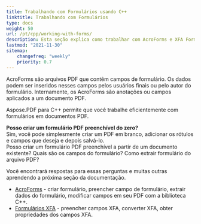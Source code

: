 ```yaml
---
title: Trabalhando com Formulários usando C++
linktitle: Trabalhando com Formulários
type: docs
weight: 50
url: /pt/cpp/working-with-forms/
description: Esta seção explica como trabalhar com AcroForms e XFA Forms em seus documentos PDF com Aspose.PDF para C++.
lastmod: "2021-11-30"
sitemap:
    changefreq: "weekly"
    priority: 0.7
---
```


AcroForms são arquivos PDF que contêm campos de formulário. Os dados podem ser inseridos nesses campos pelos usuários finais ou pelo autor do formulário. Internamente, os AcroForms são anotações ou campos aplicados a um documento PDF.

Aspose.PDF para C++ permite que você trabalhe eficientemente com formulários em documentos PDF.

**Posso criar um formulário PDF preenchível do zero?**  
Sim, você pode simplesmente criar um PDF em branco, adicionar os rótulos e campos que deseja e depois salvá-lo.  
Posso criar um formulário PDF preenchível a partir de um documento existente? Quais são os campos do formulário? Como extrair formulário do arquivo PDF?

Você encontrará respostas para essas perguntas e muitas outras aprendendo a próxima seção da documentação.

- [AcroForms](/pdf/pt/cpp/acroforms/) - criar formulário, preencher campo de formulário, extrair dados do formulário, modificar campos em seu PDF com a biblioteca C++.
- [Formulários XFA](/pdf/pt/cpp/xfa-forms/) - preencher campos XFA, converter XFA, obter propriedades dos campos XFA.